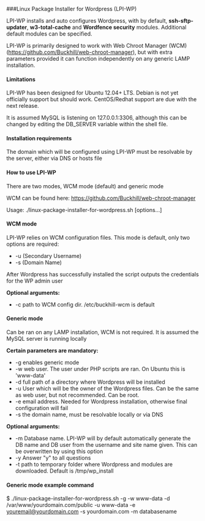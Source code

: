 ###Linux Package Installer for Wordpress (LPI-WP) 

LPI-WP installs and auto configures Wordpress, with by default, **ssh-sftp-updater**, **w3-total-cache** and **Wordfence security** modules.  Additional default modules can be specified.

LPI-WP is primarily designed to work with Web Chroot Manager (WCM) (https://github.com/Buckhill/web-chroot-manager), but with extra parameters provided it can function independently on any generic LAMP installation.

#### Limitations

LPI-WP has been designed for Ubuntu 12.04+ LTS.  Debian is not yet officially support but should work. CentOS/Redhat support are due with the next release.

It is assumed MySQL is listening on 127.0.0.1:3306, although this can be changed by editing the DB_SERVER variable within the shell file.

#### Installation requirements

The domain which will be configured using LPI-WP must be resolvable by the server, either via DNS or hosts file

#### How to use LPI-WP

There are two modes, WCM mode (default) and generic mode

WCM can be found here: https://github.com/Buckhill/web-chroot-manager

Usage: ./linux-package-installer-for-wordpress.sh [options...]

#### WCM mode

LPI-WP relies on WCM configuration files. This mode is default, only two options are required:

- -u (Secondary Username)
- -s (Domain Name)

After Wordpress has successfully installed the script outputs the credentials for the WP admin user

**Optional arguments:**

- -c path to WCM config dir. /etc/buckhill-wcm is default

#### Generic mode

Can be ran on any LAMP installation, WCM is not required.  It is assumed the MySQL server is running locally

**Certain parameters are mandatory:**

- -g enables generic mode
- -w web user. The user under PHP scripts are ran. On Ubuntu this is 'www-data'
- -d full path of a directory where Wordpress will be installed
- -u User which will be the owner of the Wordpress files. Can be the same as web user, but not recommended. Can be root.
- -e email address. Needed for Wordpress installation, otherwise final configuration will fail
- -s the domain name, must be resolvable locally or via DNS

**Optional arguments:**

- -m Database name. LPI-WP will by default automatically generate the DB name and DB user from the username and site name given.  This can be overwritten by using this option
- -y Answer "y" to all questions
- -t path to temporary folder where Wordpress and modules are downloaded. Default is /tmp/wp_install


#### Generic mode example command

$ ./linux-package-installer-for-wordpress.sh -g -w www-data -d /var/www/yourdomain.com/public -u www-data -e youremail@yourdomain.com -s yourdomain.com -m databasename
